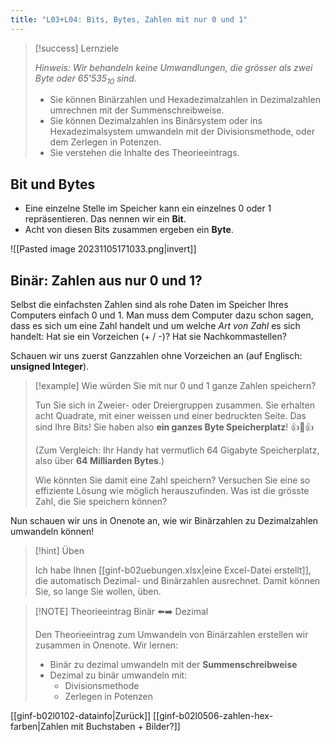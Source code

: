 ```yaml
---
title: "L03+L04: Bits, Bytes, Zahlen mit nur 0 und 1"
---
```


> [!success]  Lernziele
> 
> *Hinweis: Wir behandeln keine Umwandlungen, die grösser als zwei Byte oder 65'535<sub>10</sub> sind.*
> 
> - Sie können Binärzahlen und Hexadezimalzahlen in Dezimalzahlen umrechnen mit der Summenschreibweise.
> - Sie können Dezimalzahlen ins Binärsystem oder ins Hexadezimalsystem umwandeln mit der Divisionsmethode, oder dem Zerlegen in Potenzen.
> - Sie verstehen die Inhalte des Theorieeintrags.

## Bit und Bytes

* Eine einzelne Stelle im Speicher kann ein einzelnes 0 oder 1 repräsentieren. Das nennen wir ein **Bit**. 
* Acht von diesen Bits zusammen ergeben ein **Byte**.

![[Pasted image 20231105171033.png|invert]]

## Binär: Zahlen aus nur 0 und 1?

Selbst die einfachsten Zahlen sind als rohe Daten im Speicher Ihres Computers einfach 0 und 1. Man muss dem Computer dazu schon sagen, dass es sich um eine Zahl handelt und um welche *Art von Zahl* es sich handelt: Hat sie ein Vorzeichen (+ / -)? Hat sie Nachkommastellen?

Schauen wir uns zuerst Ganzzahlen ohne Vorzeichen an (auf Englisch: **unsigned Integer**).

> [!example] Wie würden Sie mit nur 0 und 1 ganze Zahlen speichern?
> 
> Tun Sie sich in Zweier- oder Dreiergruppen zusammen. Sie erhalten acht Quadrate, mit einer weissen und einer bedruckten Seite. Das sind Ihre Bits! Sie haben also **ein ganzes Byte Speicherplatz**! 👍😬👍 
> 
> (Zum Vergleich: Ihr Handy hat vermutlich 64 Gigabyte Speicherplatz, also über **64 Milliarden Bytes**.)
> 
> Wie könnten Sie damit eine Zahl speichern? Versuchen Sie eine so effiziente Lösung wie möglich herauszufinden. Was ist die grösste Zahl, die Sie speichern können?

Nun schauen wir uns in Onenote an, wie wir Binärzahlen zu Dezimalzahlen umwandeln können!

> [!hint] Üben
> 
> Ich habe Ihnen [[ginf-b02uebungen.xlsx|eine Excel-Datei erstellt]], die automatisch Dezimal- und Binärzahlen ausrechnet. Damit können Sie, so lange Sie wollen, üben.


> [!NOTE] Theorieeintrag Binär ⬅️➡️ Dezimal
> 
> Den Theorieeintrag zum Umwandeln von Binärzahlen erstellen wir zusammen in Onenote. Wir lernen:
> - Binär zu dezimal umwandeln mit der **Summenschreibweise**
> - Dezimal zu binär umwandeln mit:
> 	- Divisionsmethode
> 	- Zerlegen in Potenzen

[[ginf-b02l0102-datainfo|Zurück]]
[[ginf-b02l0506-zahlen-hex-farben|Zahlen mit Buchstaben + Bilder?]]